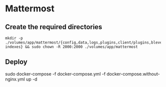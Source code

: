 # Mattermost

## Create the required directories

```
mkdir -p ./volumes/app/mattermost/{config,data,logs,plugins,client/plugins,bleve-indexes} && sudo chown -R 2000:2000 ./volumes/app/mattermost
```

## Deploy
sudo docker-compose -f docker-compose.yml -f docker-compose.without-nginx.yml up -d